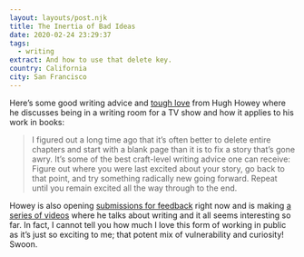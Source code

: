 ```yaml
---
layout: layouts/post.njk
title: The Inertia of Bad Ideas
date: 2020-02-24 23:29:37
tags:
  - writing
extract: And how to use that delete key.
country: California
city: San Francisco
---
```


Here’s some good writing advice and [tough love](https://hughhowey.com/the-inertia-of-bad-ideas/) from Hugh Howey where he discusses being in a writing room for a TV show and how it applies to his work in books:

> I figured out a long time ago that it’s often better to delete entire chapters and start with a blank page than it is to fix a story that’s gone awry. It’s some of the best craft-level writing advice one can receive: Figure out where you were last excited about your story, go back to that point, and try something radically new going forward. Repeat until you remain excited all the way through to the end.

Howey is also opening [submissions for feedback](https://hughhowey.com/open-for-submissions/) right now and is making [a series of videos](https://youtu.be/4opLwDGkjzI) where he talks about writing and it all seems interesting so far. In fact, I cannot tell you how much I love this form of working in public as it’s just so exciting to me; that potent mix of vulnerability and curiosity! Swoon.
